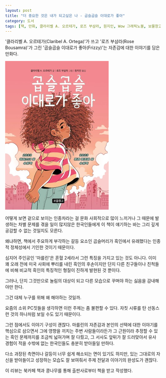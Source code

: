```yaml
---
layout: post
title: "더 중요한 것은 내가 되고싶은 나 - 곱슬곱슬 이대로가 좋아"
category: 도서
tags: [책, 만화, 클라리벨 A. 오르테가, 로즈 부삼라, 원지인, Wow 그래픽노블, 보물창고, 푸른책들, 북카페 책과 콩나무, 가제본, 서평]
---
```


'클라리벨 A. 오르테가(Claribel A. Ortega)'가 쓰고
'로즈 부삼라(Rose Bousamra)'가 그린
'곱슬곱슬 이대로가 좋아(Frizzy)'는
자존감에 대한 이야기를 담은 만화다.

![표지](/images/frizzy-comic-book-h480.jpg)

어떻게 보면 겉으로 보이는 인종차라는 걸 문화 사회적으로 많이 느끼거나
그 때문에 발생하는 차별 문제를 겪을 일이 많지않은 한국인들에게
이 책이 얘기하는 바는 그리 깊게 공감할 수 없는 것일지도 모른다.

왜냐하면, 책에서 주요하게 부각하는 갈등 요소인 곱슬머리가
흑인에서 유래했다는 인종적 정체성에서 기인한 것이기 때문이다.

심지어 주인공인 '마를린'은 혼혈 2세라서 그런 특징을 가지고 있는 것도 아니다.
이미 꽤 오래 전에 미국 사회에 뿌리를 내린 흑인의 후손이지만
단지 다른 친구들이나 친척들에 비해
비교적 흑인의 특징적인 형질이 진하게 발현된 것 뿐이다.

그러나, 단지 그것만으로 놀림의 대상이 되고
다른 모습으로 꾸며야 하는 싫음을 감내해야만 한다.

그건 대체 누구를 위해 왜 해야하는 것일까.

요즘의 소위 PC짓들을 생각하면
이런 주제는 좀 불편할 수 있다.
자칫 시류를 탄 선동스런 것의 하나처럼 보일 수도 있기 때문이다.

그런 점에서도 이야기 구성이 괜찮다.
마를린의 자존감과 본인의 선택에 대한 이야기를 핵심으로 삼으면서
그에 영향을 끼치는 주변 사람들이라든가
그 근원이라 추정할 수 있는 흑인 문제까지를
조금씩 넓혀가며 잘 다뤘고,
그 서사도 앞뒤가 잘 드러맞아서
유사 경험이 적을 수밖에 없는 한국인들도 충분히 받아들일 만하다.

다소 과장된 측면이나
갈등이 너무 쉽게 해소되는 면이 있기도 하지만,
있는 그대로의 자신을 받아들이고 성장하는 모습도 잘 보여줘서
주제 전달과 이야기의 완성도가 괜찮다.



<div class="im im-info">
이 리뷰는 북카페 책과 콩나무를 통해 출판사로부터 책을 받고 작성했다.
</div>
